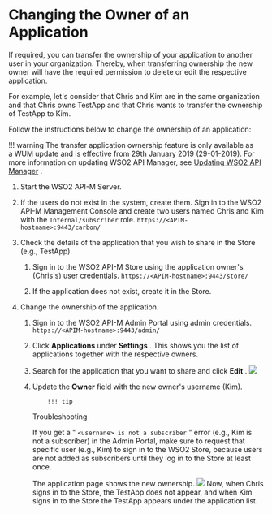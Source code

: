 # Changing the Owner of an Application

If required, you can transfer the ownership of your application to another user in your organization. Thereby, when transferring ownership the new owner will have the required permission to delete or edit the respective application.

For example, let's consider that Chris and Kim are in the same organization and that Chris owns TestApp and that Chris wants to transfer the ownership of TestApp to Kim.

Follow the instructions below to change the ownership of an application:

!!! warning
The transfer application ownership feature is only available as a WUM update and is effective from 29th January 2019 (29-01-2019). For more information on updating WSO2 API Manager, see [Updating WSO2 API Manager](https://docs.wso2.com/display/AM300/Updating+WSO2+API+Manager) .


1.  Start the WSO2 API-M Server.
2.  If the users do not exist in the system, create them.
    Sign in to the WSO2 API-M Management Console and create two users named Chris and Kim with the `Internal/subscriber` role.
`https://<APIM-hostname>:9443/carbon/          `

3.  Check the details of the application that you wish to share in the Store (e.g., TestApp).

    1.  Sign in to the WSO2 API-M Store using the application owner's (Chris's) user credentials.
`https://<APIM-hostname>:9443/store/            `

    2.  If the application does not exist, create it in the Store.

4.  Change the ownership of the application.
    1.  Sign in to the WSO2 API-M Admin Portal using admin credentials.
`https://<APIM-hostname>:9443/admin/            `

    2.  Click **Applications** under **Settings** .
        This shows you the list of applications together with the respective owners.

    3.  Search for the application that you want to share and click **Edit** .
        ![](/assets/attachments/126559224/126559225.png)
    4.  Update the **Owner** field with the new owner's username (Kim).

                !!! tip
        Troubleshooting

        If you get a " `<usernane> is not a subscriber` " error (e.g., Kim is not a subscriber) in the Admin Portal, make sure to request that specific user (e.g., Kim) to sign in to the WSO2 Store, because users are not added as subscribers until they log in to the Store at least once.


        The application page shows the new ownership.
        ![](/assets/attachments/126559224/126559226.png)        Now, when Chris signs in to the Store, the TestApp does not appear, and when Kim signs in to the Store the TestApp appears under the application list.


